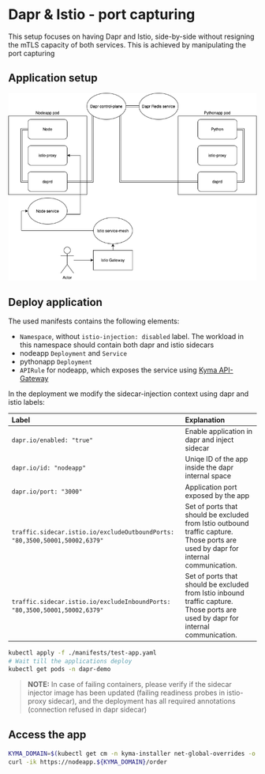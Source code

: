 # Dapr & Istio - port capturing
This setup focuses on having Dapr and Istio, side-by-side without resigning the mTLS capacity of both services. This is achieved by manipulating the port capturing 

## Application setup

![Architecture](./assets/dapr-port-capture.png)

## Deploy application
The used manifests contains the following elements:
- `Namespace`, without `istio-injection: disabled` label. The workload in this namespace should contain both dapr and istio sidecars
- nodeapp `Deployment` and `Service`
- pythonapp `Deployment`
- `APIRule` for nodeapp, which exposes the service using [Kyma API-Gateway](https://github.com/kyma-incubator/api-gateway)

In the deployment we modify the sidecar-injection context using dapr and istio labels:

| Label | Explanation |
| :--- | :--- | 
| `dapr.io/enabled: "true"` | Enable application in dapr and inject sidecar |
| `dapr.io/id: "nodeapp"` | Uniqe ID of the app inside the dapr internal space |
| `dapr.io/port: "3000"` | Application port exposed by the app |
| `traffic.sidecar.istio.io/excludeOutboundPorts: "80,3500,50001,50002,6379"` | Set of ports that should be excluded from Istio outbound traffic capture. Those ports are used by dapr for internal communication.
| `traffic.sidecar.istio.io/excludeInboundPorts: "80,3500,50001,50002,6379"` | Set of ports that should be excluded from Istio inbound traffic capture. Those ports are used by dapr for internal communication.

```bash
kubectl apply -f ./manifests/test-app.yaml
# Wait till the applications deploy 
kubectl get pods -n dapr-demo
```

>**NOTE:** In case of failing containers, please verify if the sidecar injector image has been updated (failing readiness probes in istio-proxy sidecar), and the deployment has all required annotations (connection refused in dapr sidecar)

## Access the app
```bash
KYMA_DOMAIN=$(kubectl get cm -n kyma-installer net-global-overrides -o jsonpath='{.data.global\.ingress\.domainName}')
curl -ik https://nodeapp.${KYMA_DOMAIN}/order
```
